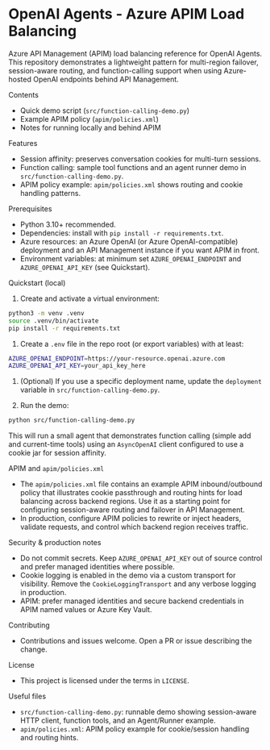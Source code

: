 # OpenAI Agents - Azure APIM Load Balancing

Azure API Management (APIM) load balancing reference for OpenAI Agents. This repository demonstrates a lightweight pattern for multi-region failover, session-aware routing, and function-calling support when using Azure-hosted OpenAI endpoints behind API Management.

Contents

- Quick demo script (`src/function-calling-demo.py`)
- Example APIM policy (`apim/policies.xml`)
- Notes for running locally and behind APIM

Features

- Session affinity: preserves conversation cookies for multi-turn sessions.
- Function calling: sample tool functions and an agent runner demo in `src/function-calling-demo.py`.
- APIM policy example: `apim/policies.xml` shows routing and cookie handling patterns.

Prerequisites

- Python 3.10+ recommended.
- Dependencies: install with `pip install -r requirements.txt`.
- Azure resources: an Azure OpenAI (or Azure OpenAI-compatible) deployment and an API Management instance if you want APIM in front.
- Environment variables: at minimum set `AZURE_OPENAI_ENDPOINT` and `AZURE_OPENAI_API_KEY` (see Quickstart).

Quickstart (local)

1. Create and activate a virtual environment:

```bash
python3 -m venv .venv
source .venv/bin/activate
pip install -r requirements.txt
```

1. Create a `.env` file in the repo root (or export variables) with at least:

```bash
AZURE_OPENAI_ENDPOINT=https://your-resource.openai.azure.com
AZURE_OPENAI_API_KEY=your_api_key_here
```

1. (Optional) If you use a specific deployment name, update the `deployment` variable in `src/function-calling-demo.py`.

1. Run the demo:

```bash
python src/function-calling-demo.py
```

This will run a small agent that demonstrates function calling (simple add and current-time tools) using an `AsyncOpenAI` client configured to use a cookie jar for session affinity.

APIM and `apim/policies.xml`

- The `apim/policies.xml` file contains an example APIM inbound/outbound policy that illustrates cookie passthrough and routing hints for load balancing across backend regions. Use it as a starting point for configuring session-aware routing and failover in API Management.
- In production, configure APIM policies to rewrite or inject headers, validate requests, and control which backend region receives traffic.

Security & production notes

- Do not commit secrets. Keep `AZURE_OPENAI_API_KEY` out of source control and prefer managed identities where possible.
- Cookie logging is enabled in the demo via a custom transport for visibility. Remove the `CookieLoggingTransport` and any verbose logging in production.
- APIM: prefer managed identities and secure backend credentials in APIM named values or Azure Key Vault.

Contributing

- Contributions and issues welcome. Open a PR or issue describing the change.

License

- This project is licensed under the terms in `LICENSE`.

Useful files

- `src/function-calling-demo.py`: runnable demo showing session-aware HTTP client, function tools, and an Agent/Runner example.
- `apim/policies.xml`: APIM policy example for cookie/session handling and routing hints.

